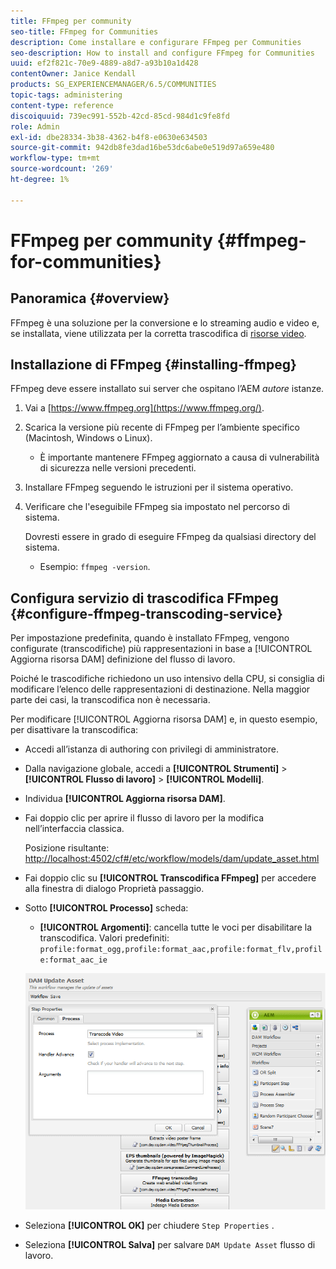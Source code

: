 ```yaml
---
title: FFmpeg per community
seo-title: FFmpeg for Communities
description: Come installare e configurare FFmpeg per Communities
seo-description: How to install and configure FFmpeg for Communities
uuid: ef2f821c-70e9-4889-a8d7-a93b10a1d428
contentOwner: Janice Kendall
products: SG_EXPERIENCEMANAGER/6.5/COMMUNITIES
topic-tags: administering
content-type: reference
discoiquuid: 739ec991-552b-42cd-85cd-984d1c9fe8fd
role: Admin
exl-id: dbe28334-3b38-4362-b4f8-e0630e634503
source-git-commit: 942db8fe3dad16be53dc6abe0e519d97a659e480
workflow-type: tm+mt
source-wordcount: '269'
ht-degree: 1%

---
```


# FFmpeg per community {#ffmpeg-for-communities}

## Panoramica {#overview}

FFmpeg è una soluzione per la conversione e lo streaming audio e video e, se installata, viene utilizzata per la corretta trascodifica di [risorse video](../../help/sites-authoring/default-components-foundation.md#video).

## Installazione di FFmpeg {#installing-ffmpeg}

FFmpeg deve essere installato sui server che ospitano l’AEM *autore* istanze.

1. Vai a [https://www.ffmpeg.org](https://www.ffmpeg.org/).
1. Scarica la versione più recente di FFmpeg per l’ambiente specifico (Macintosh, Windows o Linux).

   * È importante mantenere FFmpeg aggiornato a causa di vulnerabilità di sicurezza nelle versioni precedenti.

1. Installare FFmpeg seguendo le istruzioni per il sistema operativo.

1. Verificare che l&#39;eseguibile FFmpeg sia impostato nel percorso di sistema.

   Dovresti essere in grado di eseguire FFmpeg da qualsiasi directory del sistema.

   * Esempio: `ffmpeg -version`.

## Configura servizio di trascodifica FFmpeg {#configure-ffmpeg-transcoding-service}

Per impostazione predefinita, quando è installato FFmpeg, vengono configurate (transcodifiche) più rappresentazioni in base a [!UICONTROL Aggiorna risorsa DAM] definizione del flusso di lavoro.

Poiché le trascodifiche richiedono un uso intensivo della CPU, si consiglia di modificare l’elenco delle rappresentazioni di destinazione. Nella maggior parte dei casi, la transcodifica non è necessaria.

Per modificare [!UICONTROL Aggiorna risorsa DAM] e, in questo esempio, per disattivare la transcodifica:

* Accedi all’istanza di authoring con privilegi di amministratore.
* Dalla navigazione globale, accedi a **[!UICONTROL Strumenti]** > **[!UICONTROL Flusso di lavoro]** > **[!UICONTROL Modelli]**.
* Individua **[!UICONTROL Aggiorna risorsa DAM]**.
* Fai doppio clic per aprire il flusso di lavoro per la modifica nell’interfaccia classica.

   Posizione risultante: [http://localhost:4502/cf#/etc/workflow/models/dam/update_asset.html](http://localhost:4502/cf#/etc/workflow/models/dam/update_asset.html)

* Fai doppio clic su **[!UICONTROL Transcodifica FFmpeg]** per accedere alla finestra di dialogo Proprietà passaggio.
* Sotto **[!UICONTROL Processo]** scheda:

   * **[!UICONTROL Argomenti]**: cancella tutte le voci per disabilitare la transcodifica. Valori predefiniti: `profile:format_ogg,profile:format_aac,profile:format_flv,profile:format_aac_ie`

   ![configure-ffmpeg](assets/configure-ffmpeg.png)

* Seleziona **[!UICONTROL OK]** per chiudere `Step Properties` .

* Seleziona **[!UICONTROL Salva]** per salvare `DAM Update Asset` flusso di lavoro.
